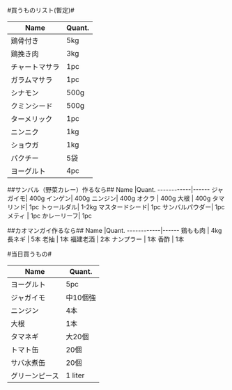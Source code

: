 #買うものリスト(暫定)#

Name		|Quant.
------------|------
鶏骨付き   | 5kg
鶏挽き肉   | 3kg
チャートマサラ|1pc
ガラムマサラ| 1pc
シナモン | 500g
クミンシード| 500g
ターメリック| 1pc
ニンニク| 1kg 
ショウガ| 1kg
パクチー| 5袋
ヨーグルト| 4pc


##サンバル（野菜カレー）作るなら##
Name		|Quant.
------------|------
ジャガイモ| 400g
インゲン|   400g
ニンジン|   400g
オクラ  |   400g
大根    |   400g
タマリンド| 1pc
トゥールダル| 1-2kg
マスタードシード| 1pc
サンバルパウダー| 1pc
メティ    | 1pc
かレーリーフ| 1pc


##カオマンガイ作るなら##
Name		|Quant.
------------|------
鶏もも肉   | 4kg
長ネギ     | 5本
老抽       | 1本
福建老酒   | 2本
ナンプラー | 1本
香酢       | 1本


#当日買うもの#

Name		|Quant.
------------|------
ヨーグルト| 5pc
ジャガイモ| 中10個強
ニンジン|   4本
大根    |   1本
タマネギ|  大20個
トマト缶| 20個
サバ水煮缶| 20個
グリーンピース| 1 liter